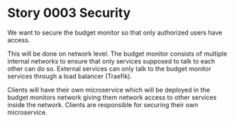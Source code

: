 # Story 0003 Security

We want to secure the budget monitor so that only authorized users have access. 

This will be done on network level. The budget monitor consists of multiple internal networks to ensure that only services supposed to talk to each other can do so. External services can only talk to the budget monitor services through a load balancer (Traefik). 

Clients will have their own microservice which will be deployed in the budget monitors network giving them network access to other services inside the network.  Clients are responsible for securing their own microservice.